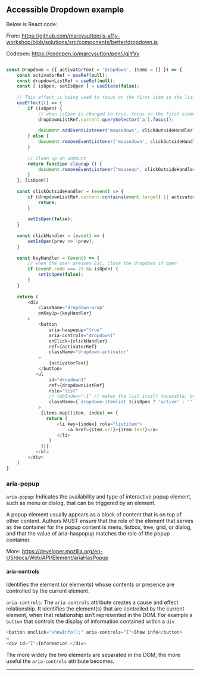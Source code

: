 
## Accessible Dropdown example

Below is React code: 

From: https://github.com/marcysutton/js-a11y-workshop/blob/solutions/src/components/better/dropdown.js

Codepen: https://codepen.io/marcysutton/pen/JgjYVv

```typescript

const Dropdown = ({ activatorText = 'Dropdown', items = [] }) => {
    const activatorRef = useRef(null);
    const dropdownListRef = useRef(null);
    const [ isOpen, setIsOpen ] = useState(false);
    
    // This effect is being used to focus on the first item in the list when the dropdown is toggled ON, and set up a mousedown event handler to close the dropdown when mouseclick is outside the dropdown
    useEffect(() => {
        if (isOpen) {
            // when isOpen is changed to true, focus on the first element
            dropdownListRef.current.querySelector('a').focus();
            
            document.addEventListener('mousedown', clickOutsideHandler);
        } else {
            document.removeEventListener('mousedown', clickOutsideHandler);
        }
        
        // clean up on unmount
        return function cleanup () { 
            document.removeEventListener("mouseup", clickOutsideHandler) |
        }
    }, [isOpen])
    
    const clickOutsideHandler = (event) => {
        if (dropdownListRef.current.contains(event.target) || activatorRef.current.contains(event.target)) {
            return;
        }
        
        setIsOpen(false);
    }
    
    const clickHandler = (event) => {
        setIsOpen(prev => !prev);
    }
    
    const keyHandler = (event) => {
        // when the user presses Esc, close the dropdown if open
        if (event.code === 27 && isOpen) {
            setIsOpen(false);
        }
    }
    
    return (
        <div
            className="dropdown-wrap"
            onKeyUp={keyHandler}
        >
            <button
                aria-haspopup="true"
                aria-controls="dropdown1"
                onClick={clickHandler}
                ref={activatorRef}
                className="dropdown-activator"
            >
                {activatorText}
            </button>
           <ul
                id="dropdown1"
                ref={dropdownListRef}
                role="list"
                // tabIndex="-1" // makes the list itself focusable, but focus is better sent to the first list item
                className={`dropdown-itemlist ${isOpen ? 'active' : ''}`}
            >
             {items.map((item, index) => {
               return (
                   <li key={index} role="listitem">
                       <a href={item.url}>{item.text}</a>
                   </li>
                )
             })}
           </ul>
        </div>
    )
}
```

### aria-popup 

`aria-popup`: Indicates the availability and type of interactive popup element, such as menu or dialog, that can be triggered by an element.

A popup element usually appears as a block of content that is on top of other content. Authors MUST ensure that the role of the element that serves as the container for the popup content is menu, listbox, tree, grid, or dialog, and that the value of aria-haspopup matches the role of the popup container.

More: https://developer.mozilla.org/en-US/docs/Web/API/Element/ariaHasPopup

#### aria-controls 

Identifies the element (or elements) whose contents or presence are controlled by the current element.

`aria-controls`: The `aria-controls` attribute creates a cause and effect relationship. It identifies the element(s) that are controlled by the current element, when that relationship isn’t represented in the DOM. For example a `button` that controls the display of information contained within a `div`



```javascript
<button onclick="showInfo();" aria-controls="I">Show info</button>
…
<div id="I">Information.</div>
```

The more widely the two elements are separated in the DOM, the more useful the `aria-controls` attribute becomes.

---